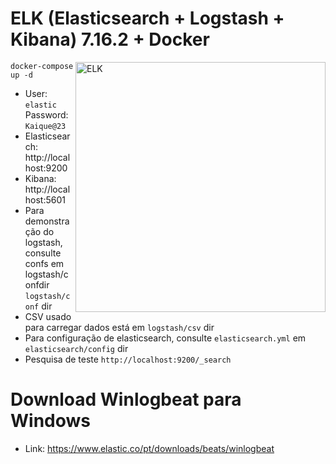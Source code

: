 # ELK (Elasticsearch + Logstash + Kibana) 7.16.2 + Docker

<img src="https://images.contentstack.io/v3/assets/bltefdd0b53724fa2ce/blt280217a63b82a734/5bbdaacf63ed239936a7dd56/elastic-logo.svg" alt="ELK" width="400" align="right" />

```
docker-compose up -d
```

* User: `elastic` Password: `Kaique@23`
* Elasticsearch: http://localhost:9200
* Kibana: http://localhost:5601
* Para demonstração do logstash, consulte confs em logstash/confdir `logstash/conf` dir
* CSV usado para carregar dados está em `logstash/csv` dir
* Para configuração de elasticsearch, consulte `elasticsearch.yml` em `elasticsearch/config` dir
* Pesquisa de teste `http://localhost:9200/_search`

# Download Winlogbeat para Windows 
* Link: https://www.elastic.co/pt/downloads/beats/winlogbeat
